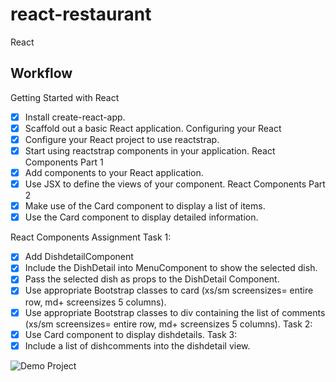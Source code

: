 # react-restaurant
React

## Workflow 
Getting Started with React
- [X] Install create-react-app.
- [X] Scaffold out a basic React application.
Configuring your React 
- [X] Configure your React project to use reactstrap.
- [X] Start using reactstrap components in your application.
React Components Part 1
- [X] Add components to your React application.
- [X] Use JSX to define the views of your component.
React Components Part 2
- [X] Make use of the Card component to display a list of items.
- [X] Use the Card component to display detailed information.

React Components Assignment
Task 1:
- [X] Add DishdetailComponent 
- [X] Include the DishDetail into MenuComponent to show the selected dish.
- [X] Pass the selected dish as props to the DishDetail Component.
- [X] Use appropriate Bootstrap classes to card (xs/sm screensizes= entire row, md+ screensizes 5 columns).
- [X] Use appropriate Bootstrap classes to div containing the list of comments  (xs/sm screensizes= entire row, md+ screensizes 5 columns).
Task 2:
- [X] Use Card component to display dishdetails.
Task 3:
- [X] Include a list of dishcomments into the dishdetail view.

![Demo Project]()
